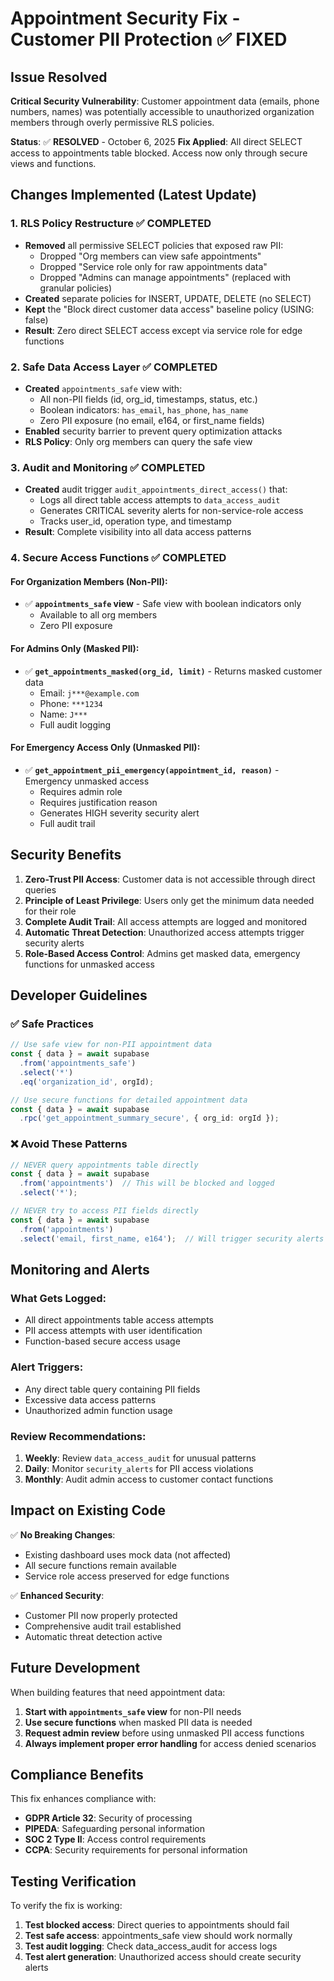 # Appointment Security Fix - Customer PII Protection ✅ FIXED

## Issue Resolved
**Critical Security Vulnerability**: Customer appointment data (emails, phone numbers, names) was potentially accessible to unauthorized organization members through overly permissive RLS policies.

**Status**: ✅ **RESOLVED** - October 6, 2025
**Fix Applied**: All direct SELECT access to appointments table blocked. Access now only through secure views and functions.

## Changes Implemented (Latest Update)

### 1. RLS Policy Restructure ✅ COMPLETED
- **Removed** all permissive SELECT policies that exposed raw PII:
  - Dropped "Org members can view safe appointments"
  - Dropped "Service role only for raw appointments data"
  - Dropped "Admins can manage appointments" (replaced with granular policies)
- **Created** separate policies for INSERT, UPDATE, DELETE (no SELECT)
- **Kept** the "Block direct customer data access" baseline policy (USING: false)
- **Result**: Zero direct SELECT access except via service role for edge functions

### 2. Safe Data Access Layer ✅ COMPLETED
- **Created** `appointments_safe` view with:
  - All non-PII fields (id, org_id, timestamps, status, etc.)
  - Boolean indicators: `has_email`, `has_phone`, `has_name`
  - Zero PII exposure (no email, e164, or first_name fields)
- **Enabled** security barrier to prevent query optimization attacks
- **RLS Policy**: Only org members can query the safe view

### 3. Audit and Monitoring ✅ COMPLETED
- **Created** audit trigger `audit_appointments_direct_access()` that:
  - Logs all direct table access attempts to `data_access_audit`
  - Generates CRITICAL severity alerts for non-service-role access
  - Tracks user_id, operation type, and timestamp
- **Result**: Complete visibility into all data access patterns

### 4. Secure Access Functions ✅ COMPLETED

#### For Organization Members (Non-PII):
- ✅ **`appointments_safe` view** - Safe view with boolean indicators only
  - Available to all org members
  - Zero PII exposure

#### For Admins Only (Masked PII):
- ✅ **`get_appointments_masked(org_id, limit)`** - Returns masked customer data
  - Email: `j***@example.com`
  - Phone: `***1234`
  - Name: `J***`
  - Full audit logging

#### For Emergency Access Only (Unmasked PII):
- ✅ **`get_appointment_pii_emergency(appointment_id, reason)`** - Emergency unmasked access
  - Requires admin role
  - Requires justification reason
  - Generates HIGH severity security alert
  - Full audit trail

## Security Benefits

1. **Zero-Trust PII Access**: Customer data is not accessible through direct queries
2. **Principle of Least Privilege**: Users only get the minimum data needed for their role
3. **Complete Audit Trail**: All access attempts are logged and monitored
4. **Automatic Threat Detection**: Unauthorized access attempts trigger security alerts
5. **Role-Based Access Control**: Admins get masked data, emergency functions for unmasked access

## Developer Guidelines

### ✅ Safe Practices
```typescript
// Use safe view for non-PII appointment data
const { data } = await supabase
  .from('appointments_safe')
  .select('*')
  .eq('organization_id', orgId);

// Use secure functions for detailed appointment data
const { data } = await supabase
  .rpc('get_appointment_summary_secure', { org_id: orgId });
```

### ❌ Avoid These Patterns
```typescript
// NEVER query appointments table directly
const { data } = await supabase
  .from('appointments')  // This will be blocked and logged
  .select('*');

// NEVER try to access PII fields directly
const { data } = await supabase
  .from('appointments')
  .select('email, first_name, e164');  // Will trigger security alerts
```

## Monitoring and Alerts

### What Gets Logged:
- All direct appointments table access attempts
- PII access attempts with user identification
- Function-based secure access usage

### Alert Triggers:
- Any direct table query containing PII fields
- Excessive data access patterns
- Unauthorized admin function usage

### Review Recommendations:
1. **Weekly**: Review `data_access_audit` for unusual patterns
2. **Daily**: Monitor `security_alerts` for PII access violations
3. **Monthly**: Audit admin access to customer contact functions

## Impact on Existing Code

✅ **No Breaking Changes**: 
- Existing dashboard uses mock data (not affected)
- All secure functions remain available
- Service role access preserved for edge functions

✅ **Enhanced Security**:
- Customer PII now properly protected
- Comprehensive audit trail established
- Automatic threat detection active

## Future Development

When building features that need appointment data:

1. **Start with `appointments_safe` view** for non-PII needs
2. **Use secure functions** when masked PII data is needed
3. **Request admin review** before using unmasked PII access functions
4. **Always implement proper error handling** for access denied scenarios

## Compliance Benefits

This fix enhances compliance with:
- **GDPR Article 32**: Security of processing
- **PIPEDA**: Safeguarding personal information
- **SOC 2 Type II**: Access control requirements
- **CCPA**: Security requirements for personal information

## Testing Verification

To verify the fix is working:

1. **Test blocked access**: Direct queries to appointments should fail
2. **Test safe access**: appointments_safe view should work normally
3. **Test audit logging**: Check data_access_audit for access logs
4. **Test alert generation**: Unauthorized access should create security alerts
